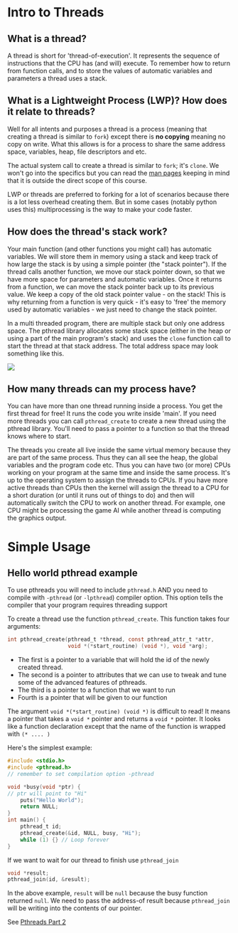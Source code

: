 # Intro to Threads

## What is a thread?
A thread is short for 'thread-of-execution'. It represents the sequence of instructions that the CPU has (and will) execute. To remember how to return from function calls, and to store the values of automatic variables and  parameters a thread uses a stack.

## What is a Lightweight Process (LWP)? How does it relate to threads?

Well for all intents and purposes a thread is a process (meaning that creating a thread is similar to `fork`) except there is **no copying** meaning no copy on write. What this allows is for a process to share the same address space, variables, heap, file descriptors and etc.

The actual system call to create a thread is similar to `fork`; it's `clone`. We won't go into the specifics but you can read the [man pages](http://man7.org/linux/man-pages/man2/clone.2.html) keeping in mind that it is outside the direct scope of this course.

LWP or threads are preferred to forking for a lot of scenarios because there is a lot less overhead creating them. But in some cases (notably python uses this) multiprocessing is the way to make your code faster.

## How does the thread's stack work?
Your main function (and other functions you might call) has automatic variables. We will store them in memory using a stack and keep track of how large the stack is by using a simple pointer (the "stack pointer"). If the thread calls another function, we move our stack pointer down, so that we have more space for parameters and automatic variables. Once it returns from a function, we can move the stack pointer back up to its previous value. We keep a copy of the old stack pointer value - on the stack! This is why returning from a function is very quick - it's easy to 'free' the memory used by automatic variables - we just need to change the stack pointer.

In a multi threaded program, there are multiple stack but only one address space. The pthread library allocates some stack space (either in the heap or using a part of the main program's stack) and uses the `clone` function call to start the thread at that stack address. The total address space may look something like this.

![](https://i.imgur.com/ac2QDwu.png)

## How many threads can my process have?
You can have more than one thread running inside a process. You get the first thread for free! It runs the code you write inside 'main'. If you need more threads you can call `pthread_create` to create a new thread using the pthread library. You'll need to pass a pointer to a function so that the thread knows where to start.

The threads you create all live inside the same virtual memory because they are part of the same process. Thus they can all see the heap, the global variables and the program code etc. Thus you can have two (or more) CPUs working on your program at the same time and inside the same process. It's up to the operating system to assign the threads to CPUs. If you have more active threads than CPUs then the kernel will assign the thread to a CPU for a short duration (or until it runs out of things to do) and then will automatically switch the CPU to work on another thread. 
For example, one CPU might be processing the game AI while another thread is computing the graphics output.

# Simple Usage

## Hello world pthread example
To use pthreads you will need to include `pthread.h` AND you need to compile with `-pthread` (or `-lpthread`) compiler option. This option tells the compiler that your program requires threading support

To create a thread use the function `pthread_create`. This function takes four arguments:
```C
int pthread_create(pthread_t *thread, const pthread_attr_t *attr,
                   void *(*start_routine) (void *), void *arg);
```
* The first is a pointer to a variable that will hold the id of the newly created thread.
* The second is a pointer to attributes that we can use to tweak and tune some of the advanced features of pthreads.
* The third is a pointer to a function that we want to run
* Fourth is a pointer that will be given to our function

The argument `void *(*start_routine) (void *)` is difficult to read! It means a pointer that takes a `void *` pointer and returns a `void *` pointer. It looks like a function declaration except that the name of the function is wrapped with `(* .... )`

Here's the simplest example:
```C
#include <stdio.h>
#include <pthread.h>
// remember to set compilation option -pthread

void *busy(void *ptr) {
// ptr will point to "Hi"
    puts("Hello World");
    return NULL;
}
int main() {
    pthread_t id;
    pthread_create(&id, NULL, busy, "Hi");
    while (1) {} // Loop forever
}
```
If we want to wait for our thread to finish use `pthread_join`
```C
void *result;
pthread_join(id, &result);
```
In the above example, `result` will be `null` because the busy function returned `null`.
We need to pass the address-of result because `pthread_join` will be writing into the contents of our pointer.

See [Pthreads Part 2](https://github.com/angrave/SystemProgramming/wiki/Pthreads%2C-Part-2%3A-Usage-in-Practice)